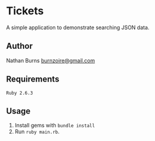 # Tickets
A simple application to demonstrate searching JSON data.

## Author
Nathan Burns <burnzoire@gmail.com>

## Requirements
`Ruby 2.6.3`

## Usage
1. Install gems with `bundle install`
2. Run `ruby main.rb`.
